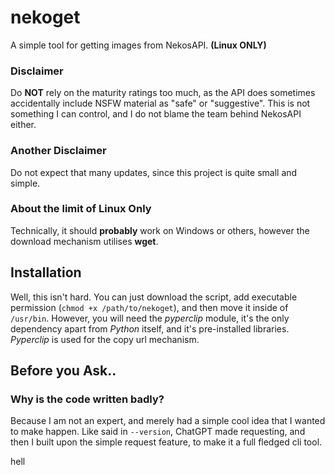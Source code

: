 # nekoget
A simple tool for getting images from NekosAPI. **(Linux ONLY)**

### Disclaimer
Do **NOT** rely on the maturity ratings too much, as the API does sometimes accidentally include NSFW material as "safe" or "suggestive". This is not something I can control, and I do not blame the team behind NekosAPI either.

### Another Disclaimer
Do not expect that many updates, since this project is quite small and simple.

### About the limit of Linux Only
Technically, it should **probably** work on Windows or others, however the download mechanism utilises **wget**.


## Installation
Well, this isn't hard. You can just download the script, add executable permission (`chmod +x /path/to/nekoget`), and then move it inside of `/usr/bin`.
However, you will need the *pyperclip* module, it's the only dependency apart from *Python* itself, and it's pre-installed libraries. *Pyperclip* is used for the copy url mechanism.

## Before you Ask..
### Why is the code written badly?
Because I am not an expert, and merely had a simple cool idea that I wanted to make happen. Like said in `--version`, ChatGPT made requesting, and then I built upon the simple request feature, to make it a full fledged cli tool.

hell
